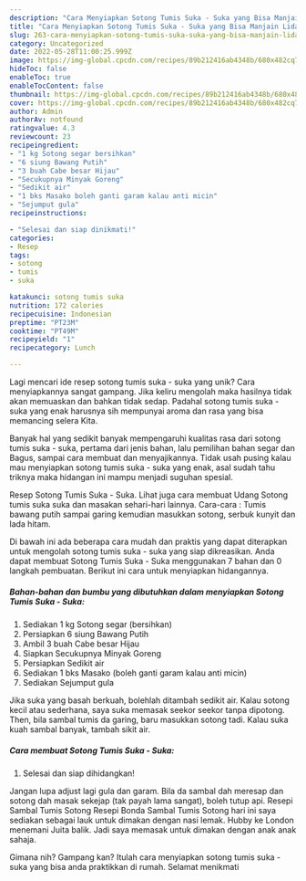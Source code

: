 ```yaml
---
description: "Cara Menyiapkan Sotong Tumis Suka - Suka yang Bisa Manjain Lidah"
title: "Cara Menyiapkan Sotong Tumis Suka - Suka yang Bisa Manjain Lidah"
slug: 263-cara-menyiapkan-sotong-tumis-suka-suka-yang-bisa-manjain-lidah
category: Uncategorized
date: 2022-05-28T11:00:25.999Z
image: https://img-global.cpcdn.com/recipes/89b212416ab4348b/680x482cq70/sotong-tumis-suka-suka-foto-resep-utama.jpg
hideToc: false
enableToc: true
enableTocContent: false
thumbnail: https://img-global.cpcdn.com/recipes/89b212416ab4348b/680x482cq70/sotong-tumis-suka-suka-foto-resep-utama.jpg
cover: https://img-global.cpcdn.com/recipes/89b212416ab4348b/680x482cq70/sotong-tumis-suka-suka-foto-resep-utama.jpg
author: Admin
authorAv: notfound
ratingvalue: 4.3
reviewcount: 23
recipeingredient:
- "1 kg Sotong segar bersihkan"
- "6 siung Bawang Putih"
- "3 buah Cabe besar Hijau"
- "Secukupnya Minyak Goreng"
- "Sedikit air"
- "1 bks Masako boleh ganti garam kalau anti micin"
- "Sejumput gula"
recipeinstructions:

- "Selesai dan siap dinikmati!"
categories:
- Resep
tags:
- sotong
- tumis
- suka

katakunci: sotong tumis suka 
nutrition: 172 calories
recipecuisine: Indonesian
preptime: "PT23M"
cooktime: "PT49M"
recipeyield: "1"
recipecategory: Lunch

---
```





Lagi mencari ide resep sotong tumis suka - suka yang unik? Cara menyiapkannya sangat gampang. Jika keliru mengolah maka hasilnya tidak akan memuaskan dan bahkan tidak sedap. Padahal sotong tumis suka - suka yang enak harusnya sih mempunyai aroma dan rasa yang bisa memancing selera Kita.





Banyak hal yang sedikit banyak mempengaruhi kualitas rasa dari sotong tumis suka - suka, pertama dari jenis bahan, lalu pemilihan bahan segar dan Bagus, sampai cara membuat dan menyajikannya. Tidak usah pusing kalau mau menyiapkan sotong tumis suka - suka yang enak,      asal sudah tahu triknya maka hidangan ini mampu menjadi suguhan spesial.














Resep Sotong Tumis Suka - Suka. Lihat juga cara membuat Udang Sotong tumis suka suka dan masakan sehari-hari lainnya. Cara-cara : Tumis bawang putih sampai garing kemudian masukkan sotong, serbuk kunyit dan lada hitam.






Di bawah ini ada beberapa cara mudah dan praktis yang dapat diterapkan untuk mengolah sotong tumis suka - suka yang siap dikreasikan. Anda dapat membuat Sotong Tumis Suka - Suka menggunakan 7 bahan dan 0 langkah pembuatan. Berikut ini cara untuk menyiapkan hidangannya.

<!--inarticleads1-->

##### Bahan-bahan dan bumbu yang dibutuhkan dalam menyiapkan Sotong Tumis Suka - Suka:

1. Sediakan 1 kg Sotong segar (bersihkan)
1. Persiapkan 6 siung Bawang Putih
1. Ambil 3 buah Cabe besar Hijau
1. Siapkan Secukupnya Minyak Goreng
1. Persiapkan Sedikit air
1. Sediakan 1 bks Masako (boleh ganti garam kalau anti micin)
1. Sediakan Sejumput gula


Jika suka yang basah berkuah, bolehlah ditambah sedikit air. Kalau sotong kecil atau sederhana, saya suka memasak seekor seekor tanpa dipotong. Then, bila sambal tumis da garing, baru masukkan sotong tadi. Kalau suka kuah sambal banyak, tambah sikit air. 

<!--inarticleads2-->

##### Cara membuat Sotong Tumis Suka - Suka:


1. Selesai dan siap dihidangkan!

Jangan lupa adjust lagi gula dan garam. Bila da sambal dah meresap dan sotong dah masak sekejap (tak payah lama sangat), boleh tutup api. Resepi Sambal Tumis Sotong Resepi Bonda Sambal Tumis Sotong hari ini saya sediakan sebagai lauk untuk dimakan dengan nasi lemak. Hubby ke London menemani Juita balik. Jadi saya memasak untuk dimakan dengan anak anak sahaja. 

Gimana nih? Gampang kan? Itulah cara menyiapkan sotong tumis suka - suka yang bisa anda praktikkan di rumah. Selamat menikmati
